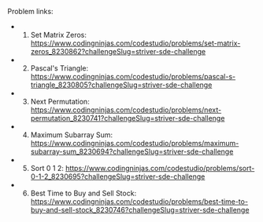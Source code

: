 Problem links:

- 1. Set Matrix Zeros: https://www.codingninjas.com/codestudio/problems/set-matrix-zeros_8230862?challengeSlug=striver-sde-challenge
  
- 2. Pascal's Triangle: https://www.codingninjas.com/codestudio/problems/pascal-s-triangle_8230805?challengeSlug=striver-sde-challenge
  
- 3. Next Permutation: https://www.codingninjas.com/codestudio/problems/next-permutation_8230741?challengeSlug=striver-sde-challenge
  
- 4. Maximum Subarray Sum: https://www.codingninjas.com/codestudio/problems/maximum-subarray-sum_8230694?challengeSlug=striver-sde-challenge
  
- 5. Sort 0 1 2: https://www.codingninjas.com/codestudio/problems/sort-0-1-2_8230695?challengeSlug=striver-sde-challenge
  
- 6. Best Time to Buy and Sell Stock: https://www.codingninjas.com/codestudio/problems/best-time-to-buy-and-sell-stock_8230746?challengeSlug=striver-sde-challenge